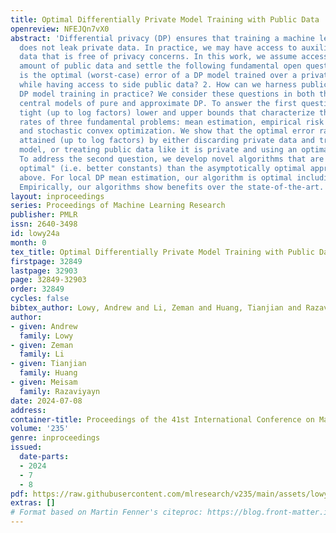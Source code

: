 ```yaml
---
title: Optimal Differentially Private Model Training with Public Data
openreview: NFEJQn7vX0
abstract: 'Differential privacy (DP) ensures that training a machine learning model
  does not leak private data. In practice, we may have access to auxiliary public
  data that is free of privacy concerns. In this work, we assume access to a given
  amount of public data and settle the following fundamental open questions: 1. What
  is the optimal (worst-case) error of a DP model trained over a private data set
  while having access to side public data? 2. How can we harness public data to improve
  DP model training in practice? We consider these questions in both the local and
  central models of pure and approximate DP. To answer the first question, we prove
  tight (up to log factors) lower and upper bounds that characterize the optimal error
  rates of three fundamental problems: mean estimation, empirical risk minimization,
  and stochastic convex optimization. We show that the optimal error rates can be
  attained (up to log factors) by either discarding private data and training a public
  model, or treating public data like it is private and using an optimal DP algorithm.
  To address the second question, we develop novel algorithms that are "even more
  optimal" (i.e. better constants) than the asymptotically optimal approaches described
  above. For local DP mean estimation, our algorithm is optimal including constants.
  Empirically, our algorithms show benefits over the state-of-the-art.'
layout: inproceedings
series: Proceedings of Machine Learning Research
publisher: PMLR
issn: 2640-3498
id: lowy24a
month: 0
tex_title: Optimal Differentially Private Model Training with Public Data
firstpage: 32849
lastpage: 32903
page: 32849-32903
order: 32849
cycles: false
bibtex_author: Lowy, Andrew and Li, Zeman and Huang, Tianjian and Razaviyayn, Meisam
author:
- given: Andrew
  family: Lowy
- given: Zeman
  family: Li
- given: Tianjian
  family: Huang
- given: Meisam
  family: Razaviyayn
date: 2024-07-08
address:
container-title: Proceedings of the 41st International Conference on Machine Learning
volume: '235'
genre: inproceedings
issued:
  date-parts:
  - 2024
  - 7
  - 8
pdf: https://raw.githubusercontent.com/mlresearch/v235/main/assets/lowy24a/lowy24a.pdf
extras: []
# Format based on Martin Fenner's citeproc: https://blog.front-matter.io/posts/citeproc-yaml-for-bibliographies/
---
```

